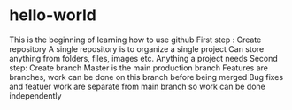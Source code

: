 # hello-world
This is the beginning of learning how to use github
First step : Create repository
  A single repository is to organize a single project
  Can store anything from folders, files, images etc. Anything a project needs
Second step: Create branch
  Master is the main production branch
  Features are branches, work can be done on this branch before being merged
  Bug fixes and featuer work are separate from main branch so work can be done independently
